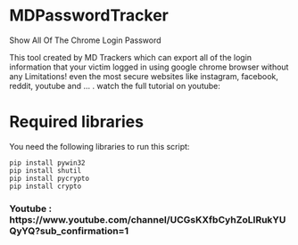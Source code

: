 # MDPasswordTracker
Show All Of The Chrome Login Password

This tool created by MD Trackers which can export all of the login information 
that your victim logged in using google chrome browser without any Limitations!
even the most secure websites like instagram, facebook, reddit, youtube and ... .
watch the full tutorial on youtube:

# Required libraries

You need the following libraries to run this script:

``` batch
pip install pywin32
pip install shutil
pip install pycrypto
pip install crypto
 ```
<h3> Youtube : https://www.youtube.com/channel/UCGsKXfbCyhZoLIRukYUQyYQ?sub_confirmation=1 </h3>
